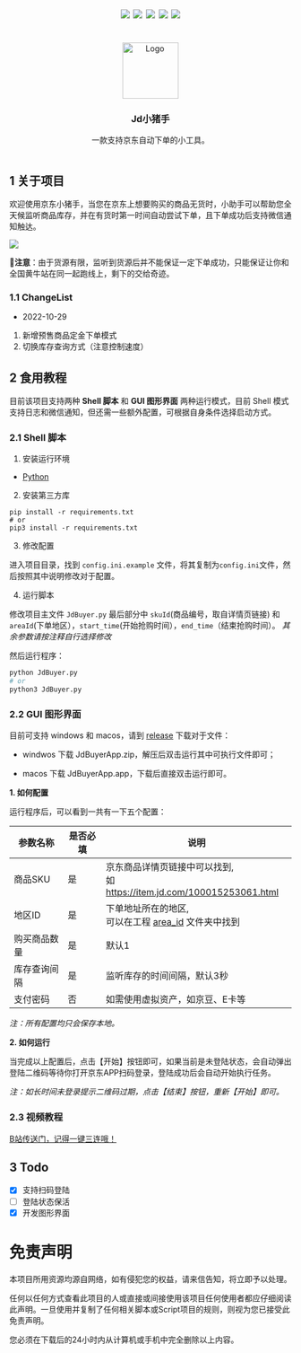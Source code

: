 <div id="top"></div>

<h1 align="center">
<img src="https://img.shields.io/github/contributors/zas023/Jdbuyer.svg?style=for-the-badge" />
<img src="https://img.shields.io/github/stars/zas023/Jdbuyer.svg?style=for-the-badge" />
<img src="https://img.shields.io/github/issues/zas023/Jdbuyer.svg?style=for-the-badge" />
<img src="https://img.shields.io/badge/platform-windows%20%7C%20macos-green?style=for-the-badge" />
<img src="https://img.shields.io/badge/license-GLP-important?style=for-the-badge" />
</h1>


<!-- PROJECT LOGO -->
<br />
<div align="center">
  <a href="https://github.com/PlayCover/PlayCover">
    <img src="logo.ico" alt="Logo" width="100" height="100">
  </a>

  <h3 align="center">Jd小猪手</h3>

  <p align="center">
    一款支持京东自动下单的小工具。
    <br />
    <br />
  </p>
</div>

## 1 关于项目

欢迎使用京东小猪手，当您在京东上想要购买的商品无货时，小助手可以帮助您全天候监听商品库存，并在有货时第一时间自动尝试下单，且下单成功后支持微信通知触达。

![](./assest/shootscreen.mac.png)

📢**注意**：由于货源有限，监听到货源后并不能保证一定下单成功，只能保证让你和全国黄牛站在同一起跑线上，剩下的交给奇迹。

### 1.1 ChangeList

- 2022-10-29

1. 新增预售商品定金下单模式
2. 切换库存查询方式（注意控制速度）

## 2 食用教程

目前该项目支持两种 **Shell 脚本** 和 **GUI 图形界面** 两种运行模式，目前 Shell 模式支持日志和微信通知，但还需一些额外配置，可根据自身条件选择启动方式。

### 2.1 Shell 脚本

1. 安装运行环境

- [Python](https://www.python.org/)

2. 安装第三方库

``` shell
pip install -r requirements.txt
# or 
pip3 install -r requirements.txt
```

3. 修改配置

进入项目目录，找到 `config.ini.example` 文件，将其复制为`config.ini`文件，然后按照其中说明修改对于配置。

4. 运行脚本

修改项目主文件 `JdBuyer.py` 最后部分中 `skuId`(商品编号，取自详情页链接) 和 `areaId`(下单地区），`start_time`(开始抢购时间），`end_time`（结束抢购时间）。
*其余参数请按注释自行选择修改*


然后运行程序：
``` python 
python JdBuyer.py
# or
python3 JdBuyer.py
```

### 2.2 GUI 图形界面

目前可支持 windows 和 macos，请到 [release](https://github.com/zas023/JdBuyer/releases) 下载对于文件：

- windwos 下载 JdBuyerApp.zip，解压后双击运行其中可执行文件即可；

- macos 下载 JdBuyerApp.app，下载后直接双击运行即可。

**1. 如何配置**

运行程序后，可以看到一共有一下五个配置：

|参数名称|是否必填|说明|
|--|--|--|
|商品SKU|是|京东商品详情页链接中可以找到,<br>如 https://item.jd.com/100015253061.html|
|地区ID|是|下单地址所在的地区,<br>可以在工程 [area_id](./area_id) 文件夹中找到|
|购买商品数量|是|默认1|
|库存查询间隔|是|监听库存的时间间隔，默认3秒|
|支付密码|否|如需使用虚拟资产，如京豆、E卡等|

*注：所有配置均只会保存本地。*

**2. 如何运行**

当完成以上配置后，点击【开始】按钮即可，如果当前是未登陆状态，会自动弹出登陆二维码等待你打开京东APP扫码登录，登陆成功后会自动开始执行任务。

*注：如长时间未登录提示二维码过期，点击【结束】按钮，重新【开始】即可。*

### 2.3 视频教程

[B站传送门，记得一键三连哦！](https://www.bilibili.com/video/BV1pe4y1e7ty)

## 3 Todo
- [x] 支持扫码登陆
- [ ] 登陆状态保活
- [x] 开发图形界面

# 免责声明

本项目所用资源均源自网络，如有侵犯您的权益，请来信告知，将立即予以处理。

任何以任何方式查看此项目的人或直接或间接使用该项目任何使用者都应仔细阅读此声明。一旦使用并复制了任何相关脚本或Script项目的规则，则视为您已接受此免责声明。

您必须在下载后的24小时内从计算机或手机中完全删除以上内容。

